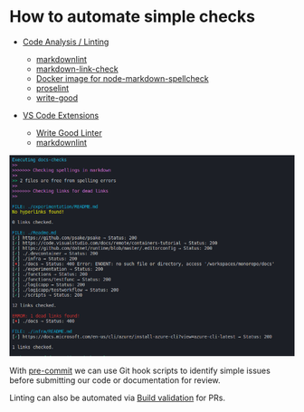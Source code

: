 # How to automate simple checks

- [Code Analysis / Linting](../../code-reviews/recipes/Markdown.md#code-analysis-linting)
  - [markdownlint](../../code-reviews/recipes/Markdown.md#markdownlint)
  - [markdown-link-check](https://github.com/tcort/markdown-link-check)
  - [Docker image for node-markdown-spellcheck](https://github.com/tmaier/docker-markdown-spellcheck)
  - [proselint](../../code-reviews/recipes/Markdown.md#proselint)
  - [write-good](../../code-reviews/recipes/Markdown.md#write-good)

- [VS Code Extensions](../../code-reviews/recipes/Markdown.md#vs-code-extensions)
  - [Write Good Linter](../../code-reviews/recipes/Markdown.md#write-good-linter)
  - [markdownlint](../../code-reviews/recipes/Markdown.md#markdownlint-extension)

![docs-checks](./images/docs-checks.png)

With [pre-commit](https://pre-commit.com/) we can use Git hook scripts to identify simple issues before submitting our code or documentation for review.

Linting can also be automated via [Build validation](../../code-reviews/recipes/Markdown.md#build-validation) for PRs.
